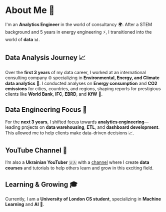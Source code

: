 # About Me 👋

I'm an **Analytics Engineer** in the world of consultancy 🌍. After a STEM background and 5 years in energy engineering ⚡, I transitioned into the world of **data** 📊.

## Data Analysis Journey 📈

Over the **first 3 years** of my data career, I worked at an international consulting company 🌐 specializing in **Environmental, Energy, and Climate data analytics** 🌱. I conducted analyses on **Energy consumption** and **CO2 emissions** for cities, countries, and regions, shaping reports for prestigious clients like **World Bank**, **IFC**, **EBRD**, and **KfW** 💼.

## Data Engineering Focus 🔧

For the **next 3 years**, I shifted focus towards **analytics engineering**—leading projects on **data warehousing**, **ETL**, and **dashboard development**. This allowed me to help clients make data-driven decisions 📈.

## YouTube Channel 🎥

I’m also a **Ukrainian YouTuber** 🇺🇦 with a [channel](https://www.youtube.com/@ion_lab) where I create **data courses** and tutorials to help others learn and grow in this exciting field.

## Learning & Growing 🎓

Currently, I am a **University of London CS student**, specializing in **Machine Learning** and **AI** 🤖.


